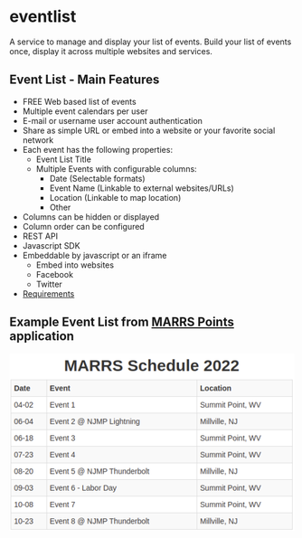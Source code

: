 # eventlist
A service to manage and display your list of events.  Build your list of events once, display it across multiple websites and services.

## Event List - Main Features
- FREE Web based list of events
- Multiple event calendars per user
- E-mail or username user account authentication
- Share as simple URL or embed into a website or your favorite social network
- Each event has the following properties:
  - Event List Title
  - Multiple Events with configurable columns:
    - Date (Selectable formats)
    - Event Name (Linkable to external websites/URLs)
    - Location (Linkable to map location)
    - Other
- Columns can be hidden or displayed
- Column order can be configured
- REST API
- Javascript SDK
- Embeddable by javascript or an iframe
  - Embed into websites
  - Facebook
  - Twitter
- [Requirements](docs/requirements-v1.md)

## Example Event List from [MARRS Points](http://marrspoints.com/) application
![](docs/MARRS-2022.png)
